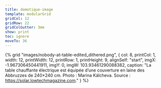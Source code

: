 ```yaml
---
title: domotique-image
template: modularGrid
gridCol: 12
gridRow: 22
gridColGutter: 3mm
show: print
toc: ignore
moveTo: 36
---
```


{% grid "images/nobody-at-table-edited_dithered.png", { 
  col: 8,
  printCol: 1,
  width: 12,
  printWidth: 12,
  printRow: 1,
  printHeight: 9,
  alignSelf: "start",
  imgX: -1.967306450441911,
  imgY: 0,
  imgW: 103.93461290088382,
  caption: "La table chauffante électrique est équipée d’une couverture en laine des Abbruzzes de 240×240 cm. Photo : Marina Kálcheva. Source : https://solar.lowtechmagazine.com."
} %}
